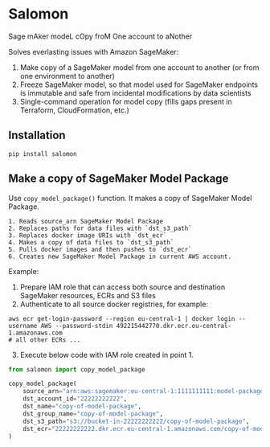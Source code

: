 # Salomon
Sage mAker modeL cOpy froM One account to aNother

Solves everlasting issues with Amazon SageMaker:
1. Make copy of a SageMaker model from one account to another (or from one environment to another)
2. Freeze SageMaker model, so that model used for SageMaker endpoints is immutable and safe from incidental modifications by data scientists
3. Single-command operation for model copy (fills gaps present in Terraform, CloudFormation, etc.) 

## Installation

```shell
pip install salomon
```

## Make a copy of SageMaker Model Package

Use `copy_model_package()` function. It makes a copy of SageMaker Model Package.
    
    1. Reads source_arn SageMaker Model Package
    2. Replaces paths for data files with `dst_s3_path`
    3. Replaces docker image URIs with `dst_ecr`
    4. Makes a copy of data files to `dst_s3_path`
    5. Pulls docker images and then pushes to `dst_ecr`
    6. Creates new SageMaker Model Package in current AWS account.

Example:

1. Prepare IAM role that can access both source and destination SageMaker resources, ECRs and S3 files
2. Authenticate to all source docker registries, for example:
```shell
aws ecr get-login-password --region eu-central-1 | docker login --username AWS --password-stdin 492215442770.dkr.ecr.eu-central-1.amazonaws.com
# all other ECRs ...
```
3. Execute below code with IAM role created in point 1.

```python
from salomon import copy_model_package

copy_model_package(
    source_arn="arn:aws:sagemaker:eu-central-1:1111111111:model-package/source-model-package/1",
    dst_account_id="22222222222",
    dst_name="copy-of-model-package",
    dst_group_name="copy-of-model-package",
    dst_s3_path="s3://bucket-in-22222222222/copy-of-model-package",
    dst_ecr="22222222222.dkr.ecr.eu-central-1.amazonaws.com/copy-of-model-package"   
)
```

